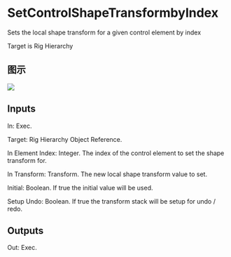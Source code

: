 # SetControlShapeTransformbyIndex

Sets the local shape transform for a given control element by index

Target is Rig Hierarchy

## 图示

![]($-20221218-21200809.png)

## Inputs

In: Exec.

Target: Rig Hierarchy Object Reference.

In Element Index: Integer. The index of the control element to set the shape transform for.

In Transform: Transform. The new local shape transform value to set.

Initial: Boolean. If true the initial value will be used.

Setup Undo: Boolean. If true the transform stack will be setup for undo / redo.  

## Outputs

Out: Exec.

